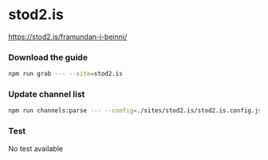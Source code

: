# stod2.is

https://stod2.is/framundan-i-beinni/

### Download the guide

```sh
npm run grab --- --site=stod2.is
```

### Update channel list

```sh
npm run channels:parse --- --config=./sites/stod2.is/stod2.is.config.js --output=./sites/stod2.is/stod2.is.channels.xml
```

### Test

No test available
